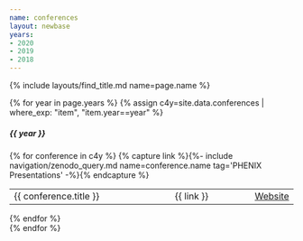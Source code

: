 ```yaml
---
name: conferences
layout: newbase
years:
- 2020
- 2019
- 2018
---
```

{% include layouts/find_title.md name=page.name %}

{% for year in page.years %}
{% assign c4y=site.data.conferences | where_exp: "item", "item.year==year" %}
<h5>{{ year }}</h5>
{% for conference in c4y %}
{% capture link %}{%- include navigation/zenodo_query.md name=conference.name tag='PHENIX Presentations' -%}{% endcapture %}
<table width="60%">
  <tr>
    <td width="60%"><nobr>{{ conference.title }}</nobr></td>
    <td width="30%"><nobr>{{ link }}</nobr></td>
    <td width="10%"><nobr><a href="{{ conference.url }}" target="_blank">Website</a></nobr></td>
  </tr>
</table>
{% endfor %}
<br/>
{% endfor %}
